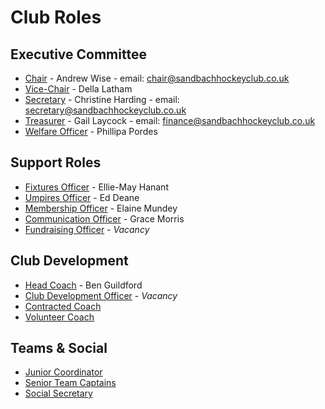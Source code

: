 # Club Roles

## Executive Committee

- [Chair](/club-roles/executive-committee/Chair) - Andrew Wise - email: [chair@sandbachhockeyclub.co.uk](chair@sandbachhockeyclub.co.uk)
- [Vice-Chair](/club-roles/executive-committee/Vice-Chair) - Della Latham
- [Secretary](/club-roles/executive-committee/Secretary) - Christine Harding - email: [secretary@sandbachhockeyclub.co.uk](secretary@sandbachhockeyclub.co.uk)
- [Treasurer](/club-roles/executive-committee/Treasurer) - Gail Laycock - email: [finance@sandbachhockeyclub.co.uk](finance@sandbachhockeyclub.co.uk)
- [Welfare Officer](/club-roles/executive-committee/Welfare-Officer) - Phillipa Pordes

## Support Roles

- [Fixtures Officer](/club-roles/support-roles/fixtures-officer) - Ellie-May Hanant
- [Umpires Officer](/club-roles/support-roles/umpires-officer) - Ed Deane
- [Membership Officer](/club-roles/support-roles/membership-officer) - Elaine Mundey
- [Communication Officer](/club-roles/support-roles/communication-officer) - Grace Morris
- [Fundraising Officer](/club-roles/support-roles/fundraising-officer) - _Vacancy_

## Club Development

- [Head Coach](/club-roles/club-development/head-coach) - Ben Guildford
- [Club Development Officer](/club-roles/club-development/club-development-officer) - _Vacancy_
- [Contracted Coach](/club-roles/club-development/contracted-coach)
- [Volunteer Coach](/club-roles/club-development/volunteer-coach)

## Teams & Social

- [Junior Coordinator](/club-roles/teams-social/junior-coordinator)
- [Senior Team Captains](/club-roles/teams-social/senior-team-captains)
- [Social Secretary](/club-roles/teams-social/social-secretary)
